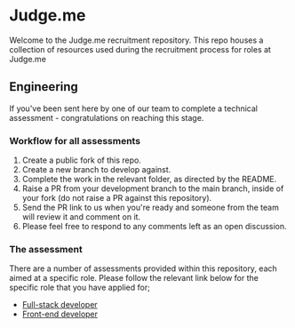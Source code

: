 # Judge.me
Welcome to the Judge.me recruitment repository. This repo houses a collection of resources used during the recruitment process for roles at Judge.me

## Engineering
If you've been sent here by one of our team to complete a technical assessment - congratulations on reaching this stage.

### Workflow for all assessments
1. Create a public fork of this repo.
2. Create a new branch to develop against.
3. Complete the work in the relevant folder, as directed by the README.
4. Raise a PR from your development branch to the main branch, inside of your fork (do not raise a PR against this repository).
5. Send the PR link to us when you're ready and someone from the team will review it and comment on it.
6. Please feel free to respond to any comments left as an open discussion.

### The assessment
There are a number of assessments provided within this repository, each aimed at a specific role. Please follow the relevant link below for the specific role that you have applied for;
 - [Full-stack developer](/tasks/fullStack/README.md)  
 - [Front-end developer](/tasks/frontEnd/README.md)  

